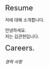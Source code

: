 <span style="font-size: 24px;">Resume</span> <br>

저에 대해 소개합니다. <br>

안녕하세요. <br>
저는 김관현입니다. <br>


<span style="font-size: 24px;">Careers.</span> <br>
###### 경력 사항
